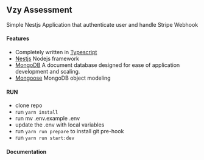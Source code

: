 ## Vzy Assessment
Simple Nestjs Application that authenticate user and handle Stripe Webhook

#### Features
- Completely written in [Typescript](https://typescriptlang.org/)
- [Nestjs](https://docs.nestjs.com/) Nodejs framework
- [MongoDB](https://www.mongodb.com/docs/manual/) A document database designed for ease of application development and scaling.
- [Mongoose](https://mongoosejs.com/) MongoDB object modeling

#### RUN
- clone repo
- run `yarn install`
- run mv .env.example .env
- update the .env with local variables
- run `yarn run prepare` to install git pre-hook
- run `yarn run start:dev`

#### Documentation